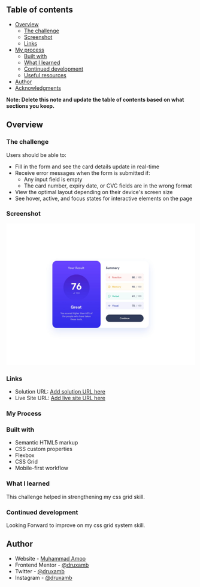 ## Table of contents

- [Overview](#overview)
  - [The challenge](#the-challenge)
  - [Screenshot](#screenshot)
  - [Links](#links)
- [My process](#my-process)
  - [Built with](#built-with)
  - [What I learned](#what-i-learned)
  - [Continued development](#continued-development)
  - [Useful resources](#useful-resources)
- [Author](#author)
- [Acknowledgments](#acknowledgments)

**Note: Delete this note and update the table of contents based on what sections you keep.**

## Overview

### The challenge

Users should be able to:

- Fill in the form and see the card details update in real-time
- Receive error messages when the form is submitted if:
  - Any input field is empty
  - The card number, expiry date, or CVC fields are in the wrong format
- View the optimal layout depending on their device's screen size
- See hover, active, and focus states for interactive elements on the page

### Screenshot

![](./screenshot.jpg)

### Links

- Solution URL: [Add solution URL here](https://www.frontendmentor.io/challenges/results-summary-component-CE_K6s0maV/hub?share=true)
- Live Site URL: [Add live site URL here](https://drux-amb-results-summary-component-main.vercel.app/)

### My Process

### Built with

- Semantic HTML5 markup
- CSS custom properties
- Flexbox
- CSS Grid
- Mobile-first workflow

### What I learned

This challenge helped in strengthening my css grid skill.

### Continued development

Looking Forward to improve on my css grid system skill.

## Author

- Website - [Muhammad Amoo](https://druxamb.github.io/DruxAMB-Portfolio/)
- Frontend Mentor - [@druxamb](https://www.frontendmentor.io/profile/DruxAMB)
- Twitter - [@druxamb](https://www.twitter.com/DruxAMB)
- Instagram - [@druxamb](https://www.instagram.com/druxamb)
